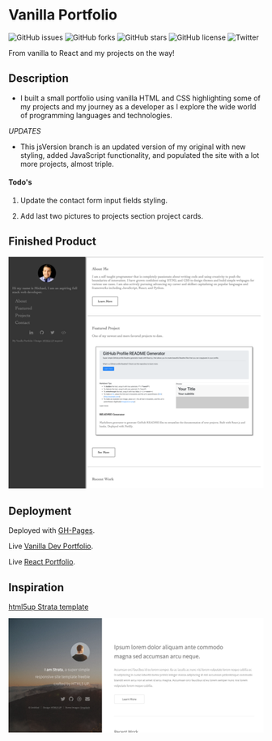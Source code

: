 # Vanilla Portfolio

![GitHub issues](https://img.shields.io/github/issues/loveliiivelaugh/vanilla-portfolio)
![GitHub forks](https://img.shields.io/github/forks/loveliiivelaugh/vanilla-portfolio)
![GitHub stars](https://img.shields.io/github/stars/loveliiivelaugh/vanilla-portfolio)
![GitHub license](https://img.shields.io/github/license/loveliiivelaugh/vanilla-portfolio)
![Twitter](https://img.shields.io/twitter/url?url=https%3A%2F%2Fgithub.com%2Floveliiivelaugh%2Fvanilla-portfolio)

From vanilla to React and my projects on the way!

## Description

* I built a small portfolio using vanilla HTML and CSS highlighting some of my projects and my journey as a developer as I explore the wide world of programming languages and technologies.

*UPDATES*

* This jsVersion branch is an updated version of my original with new styling, added JavaScript functionality, and populated the site with a lot more projects, almost triple.

#### Todo's

1. Update the contact form input fields styling.

2. Add last two pictures to projects section project cards.

## Finished Product

![Screenshot](/images/portfolio-screenshot.png)

## Deployment

Deployed with [GH-Pages](https://pages.github.com/).

Live [Vanilla Dev Portfolio](https://loveliiivelaugh.github.io/vanilla-portfolio/).

Live [React Portfolio](https://www.michaelwoodward.dev/).

## Inspiration

[html5up Strata template](https://html5up.net/strata)

![Template Screenshot](/images/html5up-template-screenshot.png)
